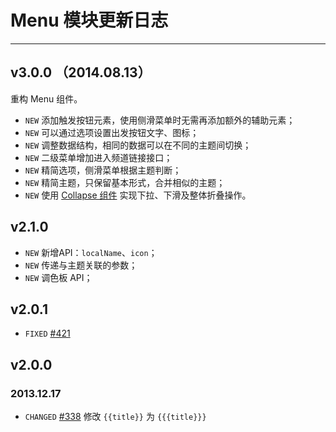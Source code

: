 # Menu 模块更新日志
---

## v3.0.0 （2014.08.13）

重构 Menu 组件。

- `NEW` 添加触发按钮元素，使用侧滑菜单时无需再添加额外的辅助元素；
- `NEW` 可以通过选项设置出发按钮文字、图标；
- `NEW` 调整数据结构，相同的数据可以在不同的主题间切换；
- `NEW` 二级菜单增加进入频道链接接口；
- `NEW` 精简选项，侧滑菜单根据主题判断；
- `NEW` 精简主题，只保留基本形式，合并相似的主题；
- `NEW` 使用 [Collapse 组件](http://amazeui.org/javascript/collapse) 实现下拉、下滑及整体折叠操作。


## v2.1.0

- `NEW` 新增API：`localName`、`icon`；
- `NEW` 传递与主题关联的参数；
- `NEW` 调色板 API；


## v2.0.1

- `FIXED` [#421](https://github.com/allmobilize/issues/issues/421)


## v2.0.0

### 2013.12.17

* `CHANGED` [#338](https://github.com/allmobilize/issues/issues/338) 修改 `{{title}}` 为 `{{{title}}}`